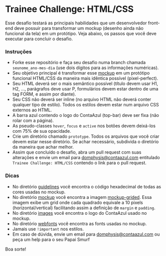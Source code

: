# Trainee Challenge: HTML/CSS #

Esse desafio testará as principais habilidades que um desenvolvedor front-end deve possuir para transformar um mockup (desenho ainda não funcional da tela) em um protótipo.
Veja abaixo, os passos que você deve executar para concluir o desafio.

### Instruções ###

- Forke esse repositório e faça seu desafio numa branch chamada ```seunome_ano-mes-dia``` (use dois dígitos para as informações numéricas).
- Seu objetivo principal é transformar esse [mockup](https://bitbucket.org/rafaelcamargo/trainee-challenge/src/0fd5bf4c336e0ff668aa6e6e6bdaeb7f87b7119e/mockup/mockup.png?at=master) em um protótipo funcional HTML/CSS da maneira mais idêntica possível (pixel-perfect).
- Seu HTML deverá ser o mais semântico possível (título devem usar H1, H2, ..., parágrafos deve usar P, formulários devem estar dentro de uma tag FORM, e assim por diante).
- Seu CSS não deverá ser inline (no arquivo HTML não deverá conter qualquer tipo de estilo). Todos os estilos devem estar num arquivo CSS externos ao HTML.
- A barra azul contendo o logo do ContaAzul (top-bar) deve ser fixa (não rolar com a página).
- As pseudo-classes ```hover```, ```focus``` e ```active``` nos botões devem deixá-los com 75% de sua opacidade.
- Crie um diretório chamado ```prototype```. Todos os arquivos que você criar devem estar nesse diretório. Se achar necessário, subdivida o diretório da maneira que achar melhor.
- Assim que concluído o desafio, abra um pull request com suas alterações e envie um email para [domphysis@contaazul.com](mailto:domphysis@contaazul.com) entitulado ```Trainee Challenge: HTML/CSS``` contendo o link para o pull request.

### Dicas ###

- No diretório [guidelines](https://bitbucket.org/rafaelcamargo/trainee-challenge/src/0fd5bf4c336e0ff668aa6e6e6bdaeb7f87b7119e/guidelines/?at=master) você encontra o código hexadecimal de todas as cores usadas no mockup.
- No diretório [mockup](https://bitbucket.org/rafaelcamargo/trainee-challenge/src/0fd5bf4c336e/mockup/?at=master) você encontra a imagem [mockup-grided](https://bitbucket.org/rafaelcamargo/trainee-challenge/src/0fd5bf4c336e0ff668aa6e6e6bdaeb7f87b7119e/mockup/mockup_grided.png?at=master). Essa imagem exibe um grid onde cada quadrado equivale a 10 pixels (horizontal/vertical) facilitando assim a definição de ```margin``` e ```padding```.
- No diretório [images](https://bitbucket.org/rafaelcamargo/trainee-challenge/src/0fd5bf4c336e0ff668aa6e6e6bdaeb7f87b7119e/images/?at=master) você encontra o logo do ContaAzul usado no mockup.
- No diretório [webfonts](https://bitbucket.org/rafaelcamargo/trainee-challenge/src/0fd5bf4c336e0ff668aa6e6e6bdaeb7f87b7119e/webfonts/?at=master) você encontra as fonts usadas no mockup.
- Jamais use ```!important``` nos estilos.
- Em caso de dúvida, envie um email para [domphysis@contaazul.com](mailto:domphysis@contaazul.com) ou peça um help para o seu Papai Smurf


Boa sorte!